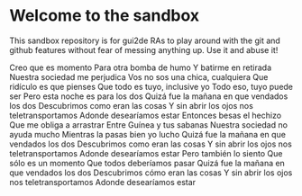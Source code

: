 # Welcome to the sandbox
This sandbox repository is for gui2de RAs to play around with the git and github features without fear of messing anything up. Use it and abuse it!

Creo que es momento
Para otra bomba de humo
Y batirme en retirada
Nuestra sociedad me perjudica
Vos no sos una chica, cualquiera
Que ridículo es que pienses
Que todo es tuyo, inclusive yo
Todo eso, tuyo puede ser
Pero esta noche es para los dos
Quizá fue la mañana en que vendados los dos
Descubrimos como eran las cosas
Y sin abrir los ojos nos teletransportamos
Adonde desearíamos estar
Entonces besas el hechizo
Que me obliga a arrastrar
Entre Guínea y tus sabanas
Nuestra sociedad no ayuda mucho
Mientras la pasas bien yo lucho
Quizá fue la mañana en que vendados los dos
Descubrimos como eran las cosas
Y sin abrir los ojos nos teletransportamos
Adonde desearíamos estar
Pero también lo siento
Que sólo es un momento
Que todos deberíamos pasar
Quizá fue la mañana en que vendados los dos
Descubrimos cómo eran las cosas
Y sin abrir los ojos nos teletransportamos
Adonde desearíamos estar
